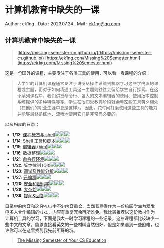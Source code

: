 # 计算机教育中缺失的一课

Author : ek1ng , Data : 2023.07.24 , Mail : <ek1ng@qq.com>

## 计算机教育中缺失的一课
>
> [https://missing-semester-cn.github.io/](https://missing-semester-cn.github.io/)
> [https://ek1ng.com/Missing%20Semester.html](https://ek1ng.com/Missing%20Semester.html)

这是一份国外的课程，主要专注于各类工具的使用，可以看一看课程的介绍：

>大学里的计算机课程通常专注于讲授从操作系统到机器学习这些学院派的课程或主题，而对于如何精通工具这一主题则往往会留给学生自行探索。在这个系列课程中，我们讲授命令行、强大的文本编辑器的使用、使用版本控制系统提供的多种特性等等。学生在他们受教育阶段就会和这些工具朝夕相处（在他们的职业生涯中更是这样）。
>因此，花时间打磨使用这些工具的能力并能够最终熟练地、流畅地使用它们是非常有必要的。

以及相应的目录：

- **1/13**: [课程概览与 shell](https://missing-semester-cn.github.io/2020/course-shell/)![](https://img.shields.io/badge/Chinese-%E2%9C%94-green)![](https://img.shields.io/badge/Update-%E2%9C%94-green)[![](https://img.shields.io/badge/Solution-%E2%9C%94-green)](https://missing-semester-cn.github.io/missing-notes-and-solutions/2020/solutions//course-shell-solution)
- **1/14**: [Shell 工具和脚本](https://missing-semester-cn.github.io/2020/shell-tools/)![](https://img.shields.io/badge/Chinese-%E2%9C%94-green)![](https://img.shields.io/badge/Update-%E2%9C%94-green)[![](https://img.shields.io/badge/Solution-%E2%9C%94-green)](https://missing-semester-cn.github.io/missing-notes-and-solutions/2020/solutions//shell-tools-solution)
- **1/15**: [编辑器 (Vim)](https://missing-semester-cn.github.io/2020/editors/)![](https://img.shields.io/badge/Chinese-%E2%9C%94-green)![](https://img.shields.io/badge/Update-%E2%9C%94-green)[![](https://img.shields.io/badge/Solution-%E2%9C%94-green)](https://missing-semester-cn.github.io/missing-notes-and-solutions/2020/solutions//editors-solution)
- **1/16**: [数据整理](https://missing-semester-cn.github.io/2020/data-wrangling/)![](https://img.shields.io/badge/Chinese-%E2%9C%94-green)![](https://img.shields.io/badge/Update-%E2%9C%94-green)[![](https://img.shields.io/badge/Solution-%E2%9C%94-green)](https://missing-semester-cn.github.io/missing-notes-and-solutions/2020/solutions//data-wrangling-solution)
- **1/21**: [命令行环境](https://missing-semester-cn.github.io/2020/command-line/)![](https://img.shields.io/badge/Chinese-%E2%9C%94-green)![](https://img.shields.io/badge/Update-%E2%9C%94-green)[![](https://img.shields.io/badge/Solution-%E2%9C%94-green)](https://missing-semester-cn.github.io/missing-notes-and-solutions/2020/solutions//command-line-solution)
- **1/22**: [版本控制 (Git)](https://missing-semester-cn.github.io/2020/version-control/)![](https://img.shields.io/badge/Chinese-%E2%9C%94-green)![](https://img.shields.io/badge/Update-%E2%9C%94-green)[![](https://img.shields.io/badge/Solution-%E2%9C%94-green)](https://missing-semester-cn.github.io/missing-notes-and-solutions/2020/solutions//version-control-solution)
- **1/23**: [调试及性能分析](https://missing-semester-cn.github.io/2020/debugging-profiling/)![](https://img.shields.io/badge/Chinese-%E2%9C%94-green)![](https://img.shields.io/badge/Update-%E2%9C%94-green)[![](https://img.shields.io/badge/Solution-%E2%9C%94-green)](https://missing-semester-cn.github.io/missing-notes-and-solutions/2020/solutions//debugging-profiling-solution)
- **1/27**: [元编程](https://missing-semester-cn.github.io/2020/metaprogramming/)![](https://img.shields.io/badge/Chinese-%E2%9C%94-green)![](https://img.shields.io/badge/Update-%E2%9C%94-green)[![](https://img.shields.io/badge/Solution-%E2%9C%94-green)](https://missing-semester-cn.github.io/missing-notes-and-solutions/2020/solutions//metaprogramming-solution)
- **1/28**: [安全和密码学](https://missing-semester-cn.github.io/2020/security/)![](https://img.shields.io/badge/Chinese-%E2%9C%94-green)![](https://img.shields.io/badge/Update-%E2%9C%94-green)[![](https://img.shields.io/badge/Solution-%E2%9C%94-green)](https://missing-semester-cn.github.io/missing-notes-and-solutions/2020/solutions//security-solution)
- **1/29**: [大杂烩](https://missing-semester-cn.github.io/2020/potpourri/)![](https://img.shields.io/badge/Chinese-%E2%9C%94-green)![](https://img.shields.io/badge/Update-%E2%9C%94-green)![](https://img.shields.io/badge/Solution-%E2%9C%98-orange)
- **1/30**: [提问&回答](https://missing-semester-cn.github.io/2020/qa/)![](https://img.shields.io/badge/Chinese-%E2%9C%94-green)![](https://img.shields.io/badge/Update-%E2%9C%94-green)![](https://img.shields.io/badge/Solution-%E2%9C%98-orange)

目录中的内容和这份`Wiki`中不少内容重合，当然我觉得作为一份校园学生为爱发电多人合作编辑的`Wiki`，内容有重复冗余再所难免。我比较推荐以这份教材作为计算机工具的学习，下面是我大一时学习课程的一些记录，这些课程都比较缺少一些中文的文章，能够直接看英文的一些材料当然很好，但是如果遇到一些困难，也许你可以在这里找到我先前所踩的坑。

> [The Missing Semester of Your CS Education](https://ek1ng.com/Missing%20Semester.html)
